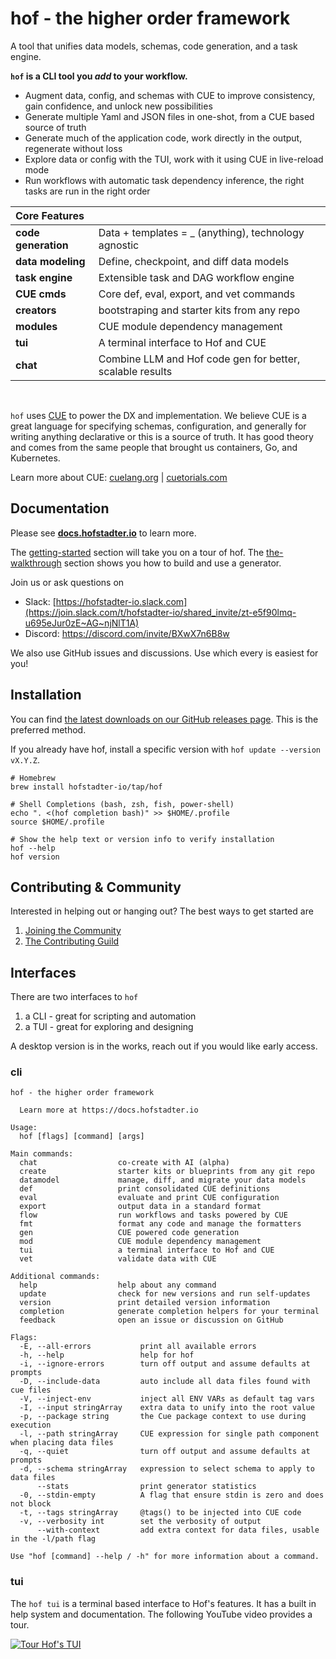 # hof - the higher order framework

A tool that unifies data models, schemas, code generation, and a task engine.

__`hof` is a CLI tool you *add* to your workflow.__

- Augment data, config, and schemas with CUE to improve consistency, gain confidence, and unlock new possibilities
- Generate multiple Yaml and JSON files in one-shot, from a CUE based source of truth
- Generate much of the application code, work directly in the output, regenerate without loss
- Explore data or config with the TUI, work with it using CUE in live-reload mode
- Run workflows with automatic task dependency inference, the right tasks are run in the right order


| Core Features | |
|:---                    |:-- |
| __code generation__    | Data + templates = _ (anything), technology agnostic |
| __data modeling__      | Define, checkpoint, and diff data models |
| __task engine__        | Extensible task and DAG workflow engine |
| __CUE cmds__           | Core def, eval, export, and vet commands |
| __creators__           | bootstraping and starter kits from any repo |
| __modules__            | CUE module dependency management |
| __tui__                | A terminal interface to Hof and CUE |
| __chat__               | Combine LLM and Hof code gen for better, scalable results |

<br>

`hof` uses [CUE](https://cuelang.org) to power the DX and implementation.
We believe CUE is a great language for specifying schemas, configuration, and generally
for writing anything declarative or this is a source of truth.
It has good theory and comes from the same people that brought us containers, Go, and Kubernetes.

<!-- something about osurce of thuth, unified abstraction later, interoperablility... -->

Learn more about CUE: [cuelang.org](https://cuelang.org) | [cuetorials.com](https://cuetorials.com)


## Documentation

Please see __[docs.hofstadter.io](https://docs.hofstadter.io)__ to learn more.

The [getting-started](https://docs.hofstadter.io/getting-started/) section will take you on a tour of hof.
The [the-walkthrough](https://docs.hofstadter.io/the-walkthrough/) section shows you how to build and use a generator.

Join us or ask questions on

- Slack: [https://hofstadter-io.slack.com](https://join.slack.com/t/hofstadter-io/shared_invite/zt-e5f90lmq-u695eJur0zE~AG~njNlT1A)
- Discord: https://discord.com/invite/BXwX7n6B8w

We also use GitHub issues and discussions. Use which every is easiest for you!


## Installation

You can find [the latest downloads on our GitHub releases page](https://github.com/hofstadter-io/hof/releases).
This is the preferred method.

If you already have hof, install a specific version with `hof update --version vX.Y.Z`.

```shell
# Homebrew
brew install hofstadter-io/tap/hof

# Shell Completions (bash, zsh, fish, power-shell)
echo ". <(hof completion bash)" >> $HOME/.profile
source $HOME/.profile

# Show the help text or version info to verify installation
hof --help
hof version
```


## Contributing & Community

Interested in helping out or hanging out? The best ways to get started are

1. [Joining the Community](https://docs.hofstadter.io/help-and-support/#community/)
1. [The Contributing Guild](https://docs.hofstadter.io/contributing/)


## Interfaces 

There are two interfaces to `hof`

1. a CLI - great for scripting and automation
2. a TUI - great for exploring and designing

A desktop version is in the works, reach out if you would like early access.

### cli

```
hof - the higher order framework

  Learn more at https://docs.hofstadter.io

Usage:
  hof [flags] [command] [args]

Main commands:
  chat                  co-create with AI (alpha)
  create                starter kits or blueprints from any git repo
  datamodel             manage, diff, and migrate your data models
  def                   print consolidated CUE definitions
  eval                  evaluate and print CUE configuration
  export                output data in a standard format
  flow                  run workflows and tasks powered by CUE
  fmt                   format any code and manage the formatters
  gen                   CUE powered code generation
  mod                   CUE module dependency management
  tui                   a terminal interface to Hof and CUE
  vet                   validate data with CUE

Additional commands:
  help                  help about any command
  update                check for new versions and run self-updates
  version               print detailed version information
  completion            generate completion helpers for your terminal
  feedback              open an issue or discussion on GitHub

Flags:
  -E, --all-errors           print all available errors
  -h, --help                 help for hof
  -i, --ignore-errors        turn off output and assume defaults at prompts
  -D, --include-data         auto include all data files found with cue files
  -V, --inject-env           inject all ENV VARs as default tag vars
  -I, --input stringArray    extra data to unify into the root value
  -p, --package string       the Cue package context to use during execution
  -l, --path stringArray     CUE expression for single path component when placing data files
  -q, --quiet                turn off output and assume defaults at prompts
  -d, --schema stringArray   expression to select schema to apply to data files
      --stats                print generator statistics
  -0, --stdin-empty          A flag that ensure stdin is zero and does not block
  -t, --tags stringArray     @tags() to be injected into CUE code
  -v, --verbosity int        set the verbosity of output
      --with-context         add extra context for data files, usable in the -l/path flag

Use "hof [command] --help / -h" for more information about a command.
```

### tui

The `hof tui` is a terminal based interface to Hof's features.
It has a built in help system and documentation.
The following YouTube video provides a tour.


[![Tour Hof's TUI](http://img.youtube.com/vi/XNBqBWO4y08/0.jpg)](http://www.youtube.com/watch?v=XNBqBWO4y08 "Hof TUI Overview")


